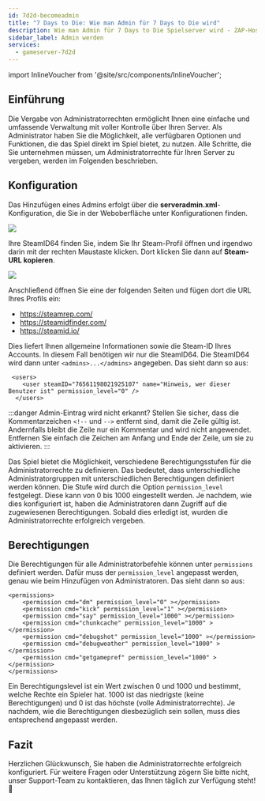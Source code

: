 ```yaml
---
id: 7d2d-becomeadmin
title: "7 Days to Die: Wie man Admin für 7 Days to Die wird"
description: Wie man Admin für 7 Days to Die Spielserver wird - ZAP-Hosting.com Dokumentation
sidebar_label: Admin werden
services:
  - gameserver-7d2d
---
```


import InlineVoucher from '@site/src/components/InlineVoucher';

## Einführung
Die Vergabe von Administratorrechten ermöglicht Ihnen eine einfache und umfassende Verwaltung mit voller Kontrolle über Ihren Server. Als Administrator haben Sie die Möglichkeit, alle verfügbaren Optionen und Funktionen, die das Spiel direkt im Spiel bietet, zu nutzen. Alle Schritte, die Sie unternehmen müssen, um Administratorrechte für Ihren Server zu vergeben, werden im Folgenden beschrieben.  
<InlineVoucher />

## Konfiguration
Das Hinzufügen eines Admins erfolgt über die **serveradmin.xml**-Konfiguration, die Sie in der Weboberfläche unter Konfigurationen finden.

![](https://screensaver01.zap-hosting.com/index.php/s/wXpLL2qyZE2zCYa/preview)

Ihre SteamID64 finden Sie, indem Sie Ihr Steam-Profil öffnen und irgendwo darin mit der rechten Maustaste klicken. Dort klicken Sie dann auf **Steam-URL kopieren**.

![](https://screensaver01.zap-hosting.com/index.php/s/Q9WJ8GwbHCmTRPx/preview)

Anschließend öffnen Sie eine der folgenden Seiten und fügen dort die URL Ihres Profils ein:

- https://steamrep.com/
- https://steamidfinder.com/
- https://steamid.io/

Dies liefert Ihnen allgemeine Informationen sowie die Steam-ID Ihres Accounts. In diesem Fall benötigen wir nur die SteamID64. Die SteamID64 wird dann unter ``<admins>...</admins>`` angegeben. Das sieht dann so aus:

```
 <users>
    <user steamID="76561198021925107" name="Hinweis, wer dieser Benutzer ist" permission_level="0" />
  </users>
```

:::danger  Admin-Eintrag wird nicht erkannt? 
Stellen Sie sicher, dass die Kommentarzeichen `<!--` und `-->` entfernt sind, damit die Zeile gültig ist. Andernfalls bleibt die Zeile nur ein Kommentar und wird nicht angewendet. Entfernen Sie einfach die Zeichen am Anfang und Ende der Zeile, um sie zu aktivieren.
:::

Das Spiel bietet die Möglichkeit, verschiedene Berechtigungsstufen für die Administratorrechte zu definieren. Das bedeutet, dass unterschiedliche Administratorgruppen mit unterschiedlichen Berechtigungen definiert werden können. Die Stufe wird durch die Option ``permission_level`` festgelegt. Diese kann von 0 bis 1000 eingestellt werden. Je nachdem, wie dies konfiguriert ist, haben die Administratoren dann Zugriff auf die zugewiesenen Berechtigungen. Sobald dies erledigt ist, wurden die Administratorrechte erfolgreich vergeben.

## Berechtigungen

Die Berechtigungen für alle Administratorbefehle können unter ``permissions`` definiert werden. Dafür muss der ``permission_level`` angepasst werden, genau wie beim Hinzufügen von Administratoren. Das sieht dann so aus:

```
<permissions>
	<permission cmd="dm" permission_level="0" ></permission>
	<permission cmd="kick" permission_level="1" ></permission>
	<permission cmd="say" permission_level="1000" ></permission>
    <permission cmd="chunkcache" permission_level="1000" ></permission>
    <permission cmd="debugshot" permission_level="1000" ></permission>
    <permission cmd="debugweather" permission_level="1000" ></permission>
    <permission cmd="getgamepref" permission_level="1000" ></permission>
</permissions>
```

Ein Berechtigungslevel ist ein Wert zwischen 0 und 1000 und bestimmt, welche Rechte ein Spieler hat. 1000 ist das niedrigste (keine Berechtigungen) und 0 ist das höchste (volle Administratorrechte). Je nachdem, wie die Berechtigungen diesbezüglich sein sollen, muss dies entsprechend angepasst werden.

## Fazit

Herzlichen Glückwunsch, Sie haben die Administratorrechte erfolgreich konfiguriert. Für weitere Fragen oder Unterstützung zögern Sie bitte nicht, unser Support-Team zu kontaktieren, das Ihnen täglich zur Verfügung steht! 🙂

<InlineVoucher />